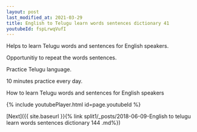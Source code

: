 ```yaml
---
layout: post
last_modified_at: 2021-03-29
title: English to Telugu learn words sentences dictionary 41 
youtubeId: fspLrwqVufI
---
```

 
 
Helps to learn Telugu words and sentences for English speakers.

Opportunitiy to repeat the words sentences. 

Practice Telugu language. 
 
10 minutes practice every day. 
 
How to learn Telugu words and sentences for English speakers 
 
{% include youtubePlayer.html id=page.youtubeId %}
 
 
[Next]({{ site.baseurl }}{% link  split1/_posts/2018-06-09-English to telugu learn words sentences dictionary 144 .md%})
 
